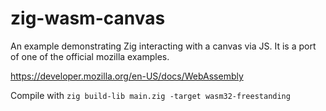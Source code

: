 # zig-wasm-canvas

An example demonstrating Zig interacting with a canvas via JS. It is a port of
one of the official mozilla examples. 

https://developer.mozilla.org/en-US/docs/WebAssembly

Compile with `zig build-lib main.zig -target wasm32-freestanding`
